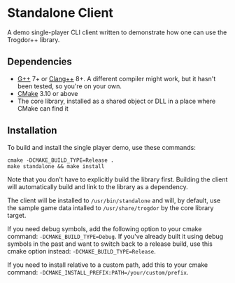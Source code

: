 # Standalone Client

A demo single-player CLI client written to demonstrate how one can use the Trogdor++ library.

## Dependencies

* [G++](https://gcc.gnu.org/projects/cxx-status.html) 7+ or [Clang++](https://clang.llvm.org/cxx_status.html) 8+. A different compiler might work, but it hasn't been tested, so you're on your own.
* [CMake](https://cmake.org/) 3.10 or above
* The core library, installed as a shared object or DLL in a place where CMake can find it

## Installation

To build and install the single player demo, use these commands:

```
cmake -DCMAKE_BUILD_TYPE=Release .
make standalone && make install
```

Note that you don't have to explicitly build the library first. Building the client will automatically build and link to the library as a dependency.

The client will be installed to `/usr/bin/standalone` and will, by default, use the sample game data intalled to `/usr/share/trogdor` by the core library target.

If you need debug symbols, add the following option to your cmake command: `-DCMAKE_BUILD_TYPE=Debug`. If you've already built it using debug symbols in the past and want to switch back to a release build, use this cmake option instead: `-DCMAKE_BUILD_TYPE=Release`.

If you need to install relative to a custom path, add this to your cmake command: `-DCMAKE_INSTALL_PREFIX:PATH=/your/custom/prefix`.
